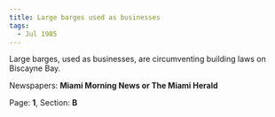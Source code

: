 ```yaml
---  
title: Large barges used as businesses  
tags:  
  - Jul 1985  
---  
```

  
Large barges, used as businesses, are circumventing building laws on Biscayne Bay.  
  
Newspapers: **Miami Morning News or The Miami Herald**  
  
Page: **1**, Section: **B** 
